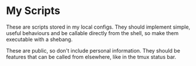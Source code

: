 # My Scripts

These are scripts stored in my local configs.
They should implement simple, useful behaviours and be callable directly from the shell, so make them executable with a shebang.

These are public, so don't include personal information.
They should be features that can be called from elsewhere, like in the tmux status bar.
